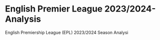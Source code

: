 # English Premier League 2023/2024-Analysis
English Premiership League (EPL) 2023/2024 Season Analysi

